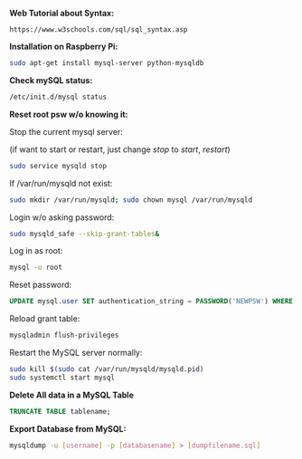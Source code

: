 **Web Tutorial about Syntax:**

	https://www.w3schools.com/sql/sql_syntax.asp

**Installation on Raspberry Pi:**
	
~~~bash
sudo apt-get install mysql-server python-mysqldb
~~~

**Check mySQL status:**

~~~bash
/etc/init.d/mysql status
~~~

**Reset root psw w/o knowing it:**

Stop the current mysql server:

(if want to start or restart, just change *stop* to *start*, *restart*)

~~~bash
sudo service mysqld stop
~~~

If /var/run/mysqld not exist:
	
~~~bash
sudo mkdir /var/run/mysqld; sudo chown mysql /var/run/mysqld
~~~
	
Login w/o asking password:

~~~bash
sudo mysqld_safe --skip-grant-tables&
~~~
	
Log in as root:

~~~bash
mysql -u root
~~~

Reset password:

~~~sql
UPDATE mysql.user SET authentication_string = PASSWORD('NEWPSW') WHERE User = 'root' AND Host = 'localhost';
~~~

Reload grant table:

~~~bash
mysqladmin flush-privileges
~~~
	
Restart the MySQL server normally:

~~~bash
sudo kill $(sudo cat /var/run/mysqld/mysqld.pid)
sudo systemctl start mysql
~~~
	
**Delete All data in a MySQL Table**

~~~sql
TRUNCATE TABLE tablename;
~~~

**Export Database from MySQL:**

~~~bash
mysqldump -u [username] -p [databasename] > [dumpfilename.sql]
~~~

